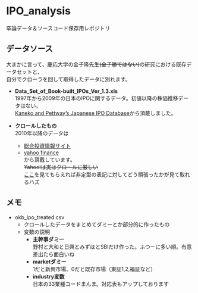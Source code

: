 # IPO_analysis
卒論データ＆ソースコード保存用レポジトリ

## データソース
大まかに言って、慶応大学の金子隆先生~~(金子勝ではない)~~の研究における既存データセットと、  
自分でクローラを回して取得したデータに別れます。
* **Data_Set_of_Book-built_IPOs_Ver_1.3.xls**  
1997年から2009年の日本のIPOに関するデータ。初値以降の株価推移データはない。  
[Kaneko and Pettway’s Japanese IPO Database](http://www.fbc.keio.ac.jp/~kaneko/KP-JIPO/top.htm)から頂戴しました。  

* **クロールしたもの**  
2010年以降のデータは
  - [総合投資情報サイト](http://www.traders.co.jp)
  - [yahoo finance](http://stocks.finance.yahoo.co.jp)  
から頂戴しています。  
~~Yahoo!は実はクロールに厳しい~~  
[ここ](https://github.com/M-okb/IPO_analysis/tree/master/crawl)を見てもらえれば非定型の表記に対してどう頑張ったかが見て取れるハズ

## メモ
* okb_ipo_treated.csv
  - クロールしたデータをまとめてダミーとか部分的に作ったもの
  - 変数の説明
    * **主幹事ダミー**  
    野村と大和と日興とみずほとSBIだけ作った。ふつーに多い順。有意差出たら面白いね
    * **marketダミー**  
    1だと新興市場、0だと既存市場（東証1,2,福証など）
    * **industry変数**  
    日本の33業種コードまんま。対応表もアップしております
